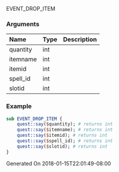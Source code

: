 EVENT_DROP_ITEM
### Arguments
**Name**|**Type**|**Description**
:-----|:-----|:-----
quantity|int|
itemname|int|
itemid|int|
spell_id|int|
slotid|int|
### Example
```perl
sub EVENT_DROP_ITEM {
	quest::say($quantity); # returns int
	quest::say($itemname); # returns int
	quest::say($itemid); # returns int
	quest::say($spell_id); # returns int
	quest::say($slotid); # returns int
}
```

Generated On 2018-01-15T22:01:49-08:00